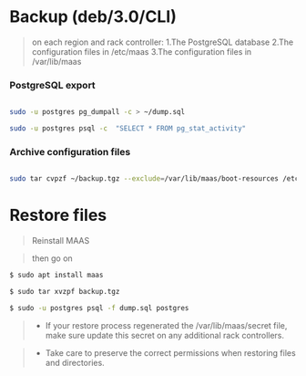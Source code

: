 # Backup (deb/3.0/CLI)

> on each region and rack controller:
>  1.The PostgreSQL database
>  2.The configuration files in /etc/maas
>  3.The configuration files in /var/lib/maas

### PostgreSQL export
```bash

sudo -u postgres pg_dumpall -c > ~/dump.sql

sudo -u postgres psql -c  "SELECT * FROM pg_stat_activity"

```

### Archive configuration files

```bash

sudo tar cvpzf ~/backup.tgz --exclude=/var/lib/maas/boot-resources /etc/maas /var/lib/maas ~/dump.sql

```

# Restore files

> Reinstall MAAS

> then go on 
```bash
$ sudo apt install maas

$ sudo tar xvzpf backup.tgz

$ sudo -u postgres psql -f dump.sql postgres

```

> - If your restore process regenerated the /var/lib/maas/secret file, make sure update this secret on any additional rack controllers.

> - Take care to preserve the correct permissions when restoring files and directories.
